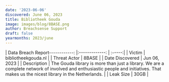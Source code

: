 ```yaml
---
date: '2023-06-06'
discovered: June 06, 2023
title: Bibliotheek Gouda
image: images/blog/8BASE.png
author: Breachsense Support
draft: false
yearmonths: 2023/june
---
```


| Data Breach Report------------:     |:-------------:    | :-----:|
| Victim      | bibliotheekgouda.nl      | 
| Threat Actor      | 8BASE      | 
| Date Discovered      | Jun 06, 2023      | 
| Description      |  The Gouda library is more than just a library. We are a complete network of involved and enthusiastic people and initiatives. That makes us the nicest library in the Netherlands.     | 
| Leak Size      | 30GB      | 

